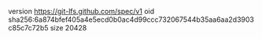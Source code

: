 version https://git-lfs.github.com/spec/v1
oid sha256:6a874bfef405a4e5ecd0b0ac4d99ccc732067544b35aa6aa2d3903c85c7c72b5
size 20428
